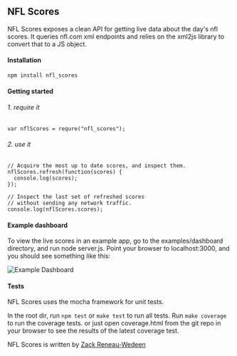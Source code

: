 ## NFL Scores
NFL Scores exposes a clean API for getting live data about the day's nfl scores. It queries nfl.com xml endpoints and relies on the xml2js library to convert that to a JS object.

#### Installation

    npm install nfl_scores

#### Getting started

###### 1. require it

    var nflScores = requre("nfl_scores");

###### 2. use it

    // Acquire the most up to date scores, and inspect them.
    nflScores.refresh(function(scores) {
      console.log(scores);
    });

    // Inspect the last set of refreshed scores
    // without sending any network traffic.
    console.log(nflScores.scores);

#### Example dashboard
To view the live scores in an example app, go to the examples/dashboard directory, and run node server.js. Point your browser to localhost:3000, and you should see something like this:

![Example Dashboard](https://raw.github.com/zackrw/nfl_scores/master/examples/dashboard/public/images/dashboard_example.png)

#### Tests
NFL Scores uses the mocha framework for unit tests.

In the root dir, run `npm test` or `make test` to run all tests.
Run `make coverage` to run the coverage tests. or just open coverage.html from the git repo in your browser to see the results of the latest coverage test.

NFL Scores is written by [Zack Reneau-Wedeen](http://zackrw.com)
